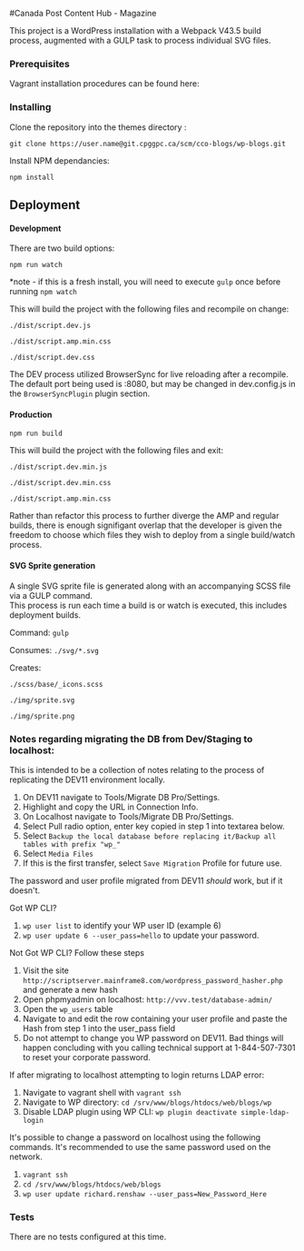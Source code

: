 #Canada Post Content Hub - Magazine

This project is a WordPress installation with a Webpack V43.5 build process, augmented with a GULP task to 
process individual SVG files.

### Prerequisites

Vagrant installation procedures can be found here:

### Installing

Clone the repository into the themes directory :

`git clone https://user.name@git.cpggpc.ca/scm/cco-blogs/wp-blogs.git`

Install NPM dependancies:

`npm install`

## Deployment

#### Development
There are two build options:

`npm run watch`

*note - if this is a fresh install, you will need to execute `gulp` once before running `npm watch`

This will build the project with the following files and recompile on change:

`./dist/script.dev.js`

`./dist/script.amp.min.css`

`./dist/script.dev.css`

The DEV process utilized BrowserSync for live reloading after a recompile.
The default port being used is :8080, but may be changed in dev.config.js
 in the `BrowserSyncPlugin` plugin section.

#### Production
`npm run build`

This will build the project with the following files and exit:


`./dist/script.dev.min.js`

`./dist/script.dev.min.css`

`./dist/script.amp.min.css`


Rather than refactor this process to further diverge the AMP and regular
builds, there is enough signifigant overlap that the developer is given the freedom to 
choose which files they wish to deploy from a single build/watch process.


 #### SVG Sprite generation
 A single SVG sprite file is generated along with an accompanying SCSS file via a GULP command.  
 This process is run each time a build is or watch is executed, this includes deployment builds.
 
 Command: `gulp`
 
 Consumes: `./svg/*.svg`
 
 Creates:
  
  `./scss/base/_icons.scss`
  
  `./img/sprite.svg`

  `./img/sprite.png`
 
 ### Notes regarding migrating the DB from Dev/Staging to localhost:
 This is intended to be a collection of notes relating to the process of
 replicating the DEV11 environment locally.
 
 1. On DEV11 navigate to Tools/Migrate DB Pro/Settings.
 2. Highlight and copy the URL in Connection Info.
 3. On Localhost navigate to Tools/Migrate DB Pro/Settings.
 4. Select Pull radio option, enter key copied in step 1 into textarea below.
 5. Select `Backup the local database before replacing it/Backup all tables with prefix "wp_"`
 6. Select `Media Files`
 7. If this is the first transfer, select `Save Migration` Profile for future use.
 
 
 The password and user profile migrated from DEV11 *should* work, but if it doesn't.

 Got WP CLI?

 1. `wp user list` to identify your WP user ID (example 6)
 1. `wp user update 6 --user_pass=hello` to update your password.

 Not Got WP CLI? Follow these steps
 1. Visit the site `http://scriptserver.mainframe8.com/wordpress_password_hasher.php`
 and generate a new hash
 1. Open phpmyadmin on localhost: `http://vvv.test/database-admin/`
 2. Open the `wp_users` table
 3. Navigate to and edit the row containing your user profile and paste the Hash from step 1 into the user_pass field
 4. Do not attempt to change you WP password on DEV11.  Bad things will happen concluding with you calling 
 technical support at 1-844-507-7301 to reset your corporate password.
 
 If after migrating to localhost attempting to login returns LDAP error:
 1. Navigate to vagrant shell with `vagrant ssh`
 2. Navigate to WP directory: `cd /srv/www/blogs/htdocs/web/blogs/wp`
 3. Disable LDAP plugin using WP CLI: `wp plugin deactivate simple-ldap-login`
 
 It's possible to change a password on localhost using the following commands.  It's recommended to use the same
 password used on the network.
 1. `vagrant ssh`
 2. `cd /srv/www/blogs/htdocs/web/blogs`
 3. `wp user update richard.renshaw --user_pass=New_Password_Here`
 
 ### Tests
 
 There are no tests configured at this time.